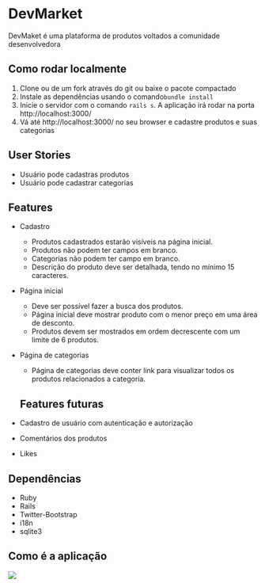 
# DevMarket
DevMaket é uma plataforma de produtos voltados a comunidade desenvolvedora

##  Como rodar localmente
1. Clone ou de um fork através do git ou baixe o pacote compactado
2. Instale as dependências usando o comando`bundle install`
3. Inicie o servidor com o comando `rails s`. A aplicação irá rodar na porta http://localhost:3000/ 
4. Vá até http://localhost:3000/ no seu browser e cadastre produtos e suas categorias

## User Stories
- Usuário pode cadastras produtos
- Usuário pode cadastrar categorias

## Features
- Cadastro
  - Produtos cadastrados estarão visíveis na página inicial.
  - Produtos não podem ter campos em branco.
  - Categorias não podem ter campo em branco.
  - Descrição do produto deve ser detalhada, tendo no mínimo 15 caracteres.
 - Página inicial
	  - Deve ser possível fazer a busca dos produtos.
	  - Página inicial deve mostrar produto com o menor preço em uma área de desconto.
	  - Produtos devem ser mostrados em ordem decrescente com um limite de 6 produtos.
- Página de categorias
	 - Página de categorias deve conter link para visualizar todos os produtos relacionados a categoria.
 
  
  ## Features futuras
- Cadastro de usuário com autenticação e autorização
- Comentários dos produtos
- Likes

## Dependências
- Ruby
- Rails
- Twitter-Bootstrap
- i18n
- sqlite3

## Como é a aplicação


![](https://miro.medium.com/max/1363/1*00E7txt10IAKUAZ30mMjQQ.png)





